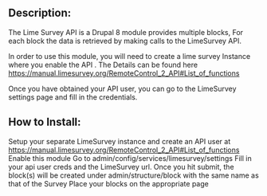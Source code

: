 Description:
---------------
The Lime Survey API is a Drupal 8 module provides multiple blocks, For each block the data is retrieved by making calls to the LimeSurvey API.

In order to use this module, you will need to create a lime survey Instance where you enable the API .
The Details can be found here https://manual.limesurvey.org/RemoteControl_2_API#List_of_functions


Once you have obtained your API user, you can go to the LimeSurvey 
settings page and fill in the credentials.

How to Install:
---------------
Setup your separate LimeSurvey instance and create an API user at  https://manual.limesurvey.org/RemoteControl_2_API#List_of_functions
Enable this module
Go to admin/config/services/limesurvey/settings
Fill in your api user creds and the LimeSurvey url.
Once you hit submit, the block(s) will be created under admin/structure/block with the same name as that of the Survey 
Place your blocks on the appropriate page